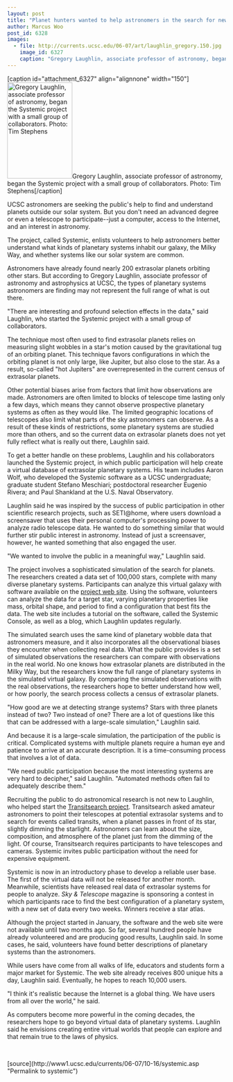 ```yaml
---
layout: post
title: "Planet hunters wanted to help astronomers in the search for new worlds"
author: Marcus Woo
post_id: 6328
images:
  - file: http://currents.ucsc.edu/06-07/art/laughlin_gregory.150.jpg
    image_id: 6327
    caption: "Gregory Laughlin, associate professor of astronomy, began the Systemic project with a small group of collaborators. Photo: Tim Stephens"
---
```


[caption id="attachment_6327" align="alignnone" width="150"]<a href="http://localhost/mysite/wp-content/uploads/2006/10/laughlin_gregory.150.jpg"><img class="size-full wp-image-6327" src="http://localhost/mysite/wp-content/uploads/2006/10/laughlin_gregory.150.jpg" alt="Gregory Laughlin, associate professor of astronomy, began the Systemic project with a small group of collaborators. Photo: Tim Stephens" width="150" height="221" /></a>Gregory Laughlin, associate professor of astronomy, began the Systemic project with a small group of collaborators. Photo: Tim Stephens[/caption]
<a name="content" id="content"></a>
<p>
  UCSC astronomers are seeking the public's help to find and understand planets outside our solar system. But you don't need an advanced degree or even a telescope to participate--just a computer, access to the Internet, and an interest in astronomy.
</p>
<p>
  The project, called Systemic, enlists volunteers to help astronomers better understand what kinds of planetary systems inhabit our galaxy, the Milky Way, and whether systems like our solar system are common.
</p>
<p>
  Astronomers have already found nearly 200 extrasolar planets orbiting other stars. But according to Gregory Laughlin, associate professor of astronomy and astrophysics at UCSC, the types of planetary systems astronomers are finding may not represent the full range of what is out there.
</p>
<p>
  "There are interesting and profound selection effects in the data," said Laughlin, who started the Systemic project with a small group of collaborators.
</p>
<p>
  The technique most often used to find extrasolar planets relies on measuring slight wobbles in a star's motion caused by the gravitational tug of an orbiting planet. This technique favors configurations in which the orbiting planet is not only large, like Jupiter, but also close to the star. As a result, so-called "hot Jupiters" are overrepresented in the current census of extrasolar planets.
</p>
<p>
  Other potential biases arise from factors that limit how observations are made. Astronomers are often limited to blocks of telescope time lasting only a few days, which means they cannot observe prospective planetary systems as often as they would like. The limited geographic locations of telescopes also limit what parts of the sky astronomers can observe. As a result of these kinds of restrictions, some planetary systems are studied more than others, and so the current data on extrasolar planets does not yet fully reflect what is really out there, Laughlin said.
</p>
<p>
  To get a better handle on these problems, Laughlin and his collaborators launched the Systemic project, in which public participation will help create a virtual database of extrasolar planetary systems. His team includes Aaron Wolf, who developed the Systemic software as a UCSC undergraduate; graduate student Stefano Meschiari; postdoctoral researcher Eugenio Rivera; and Paul Shankland at the U.S. Naval Observatory.
</p>
<p>
  Laughlin said he was inspired by the success of public participation in other scientific research projects, such as SETI@home, where users download a screensaver that uses their personal computer's processing power to analyze radio telescope data. He wanted to do something similar that would further stir public interest in astronomy. Instead of just a screensaver, however, he wanted something that also engaged the user.
</p>
<p>
  "We wanted to involve the public in a meaningful way," Laughlin said.
</p>
<p>
  The project involves a sophisticated simulation of the search for planets. The researchers created a data set of 100,000 stars, complete with many diverse planetary systems. Participants can analyze this virtual galaxy with software available on the <a href="http://oklo.org">project web site</a>. Using the software, volunteers can analyze the data for a target star, varying planetary properties like mass, orbital shape, and period to find a configuration that best fits the data. The web site includes a tutorial on the software, called the Systemic Console, as well as a blog, which Laughlin updates regularly.
</p>
<p>
  The simulated search uses the same kind of planetary wobble data that astronomers measure, and it also incorporates all the observational biases they encounter when collecting real data. What the public provides is a set of simulated observations the researchers can compare with observations in the real world. No one knows how extrasolar planets are distributed in the Milky Way, but the researchers know the full range of planetary systems in the simulated virtual galaxy. By comparing the simulated observations with the real observations, the researchers hope to better understand how well, or how poorly, the search process collects a census of extrasolar planets.
</p>
<p>
  "How good are we at detecting strange systems? Stars with three planets instead of two? Two instead of one? There are a lot of questions like this that can be addressed with a large-scale simulation," Laughlin said.
</p>
<p>
  And because it is a large-scale simulation, the participation of the public is critical. Complicated systems with multiple planets require a human eye and patience to arrive at an accurate description. It is a time-consuming process that involves a lot of data.
</p>
<p>
  "We need public participation because the most interesting systems are very hard to decipher," said Laughlin. "Automated methods often fail to adequately describe them."
</p>
<p>
  Recruiting the public to do astronomical research is not new to Laughlin, who helped start the <a href="http://www.transitsearch.org/">Transitsearch project</a>. Transitsearch asked amateur astronomers to point their telescopes at potential extrasolar systems and to search for events called transits, when a planet passes in front of its star, slightly dimming the starlight. Astronomers can learn about the size, composition, and atmosphere of the planet just from the dimming of the light. Of course, Transitsearch requires participants to have telescopes and cameras. Systemic invites public participation without the need for expensive equipment.
</p>
<p>
  Systemic is now in an introductory phase to develop a reliable user base. The first of the virtual data will not be released for another month. Meanwhile, scientists have released real data of extrasolar systems for people to analyze. <i>Sky &amp; Telescope</i> magazine is sponsoring a contest in which participants race to find the best configuration of a planetary system, with a new set of data every two weeks. Winners receive a star atlas.
</p>
<p>
  Although the project started in January, the software and the web site were not available until two months ago. So far, several hundred people have already volunteered and are producing good results, Laughlin said. In some cases, he said, volunteers have found better descriptions of planetary systems than the astronomers.
</p>
<p>
  While users have come from all walks of life, educators and students form a major market for Systemic. The web site already receives 800 unique hits a day, Laughlin said. Eventually, he hopes to reach 10,000 users.
</p>
<p>
  "I think it's realistic because the Internet is a global thing. We have users from all over the world," he said.
</p>
<p>
  As computers become more powerful in the coming decades, the researchers hope to go beyond virtual data of planetary systems. Laughlin said he envisions creating entire virtual worlds that people can explore and that remain true to the laws of physics.
</p>
<p>
  <br>
</p>
[source](http://www1.ucsc.edu/currents/06-07/10-16/systemic.asp "Permalink to systemic")
